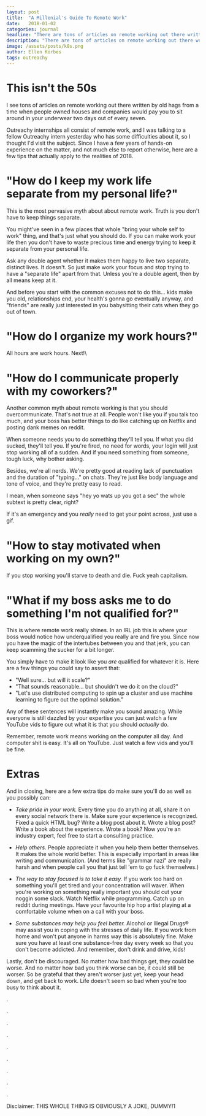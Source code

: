 ```yaml
---
layout: post
title:  "A Millenial's Guide To Remote Work"
date:   2018-01-02
categories: journal
headline: "There are tons of articles on remote working out there written by old hags from a time when people owned houses and companies would pay you to sit around in your underwear two days out of every seven. Here's what 2018 actually looks like."
description: "There are tons of articles on remote working out there written by old hags from a time when people owned houses and companies would pay you to sit around in your underwear two days out of every seven. Here's what 2018 actually looks like."
image: /assets/posts/k8s.png
author: Ellen Körbes
tags: outreachy
---
```


# This isn't the 50s

I see tons of articles on remote working out there written by old hags from a time when people owned houses and companies would pay you to sit around in your underwear two days out of every seven.

Outreachy internships all consist of remote work, and I was talking to a fellow Outreachy intern yesterday who has some difficulties about it, so I thought I'd visit the subject. Since I have a few years of hands-on experience on the matter, and not much else to report otherwise, here are a few tips that actually apply to the realities of 2018.

# "How do I keep my work life separate from my personal life?"

This is the most pervasive myth about about remote work. Truth is you don't have to keep things separate. 

You might've seen in a few places that whole "bring your whole self to work" thing, and that's just what you should do. If you can make work your life then you don't have to waste precious time and energy trying to keep it separate from your personal life.

Ask any double agent whether it makes them happy to live two separate, distinct lives. It doesn't. So just make work your focus and stop trying to have a "separate life" apart from that. Unless you're a double agent, then by all means keep at it.

And before you start with the common excuses not to do this... kids make you old, relationships end, your health's gonna go eventually anyway, and "friends" are really just interested in you babysitting their cats when they go out of town.

# "How do I organize my work hours?"

All hours are work hours. Next!\

# "How do I communicate properly with my coworkers?"

Another common myth about remote working is that you should overcommunicate. That's not true at all. People won't like you if you talk too much, and your boss has better things to do like catching up on Netflix and posting dank memes on reddit.

When someone needs you to do something they'll tell you. If what you did sucked, they'll tell you. If you're fired, no need for words, your login will just stop working all of a sudden. And if you need something from someone, tough luck, why bother asking.

Besides, we're all nerds. We're pretty good at reading lack of punctuation and the duration of "typing..." on chats. They're just like body language and tone of voice, and they're pretty easy to read.

I mean, when someone says "hey yo wats up you got a sec" the whole subtext is pretty clear, right?

If it's an emergency and you *really* need to get your point across, just use a gif.

# "How to stay motivated when working on my own?"

If you stop working you'll starve to death and die. Fuck yeah capitalism.

# "What if my boss asks me to do something I'm not qualified for?"

This is where remote work really shines. In an IRL job this is where your boss would notice how underqualified you really are and fire you. Since now you have the magic of the intertubes between you and that jerk, you can keep scamming the sucker for a bit longer.

You simply have to make it look like you *are* qualified for whatever it is. Here are a few things you could say to assert that:

- "Well sure... but will it scale?"
- "That sounds reasonable... but shouldn't we do it on the cloud?"
- "Let's use distributed computing to spin up a cluster and use machine learning to figure out the optimal solution."

Any of these sentences will instantly make you sound amazing. While everyone is still dazzled by your expertise you can just watch a few YouTube vids to figure out what it is that you should *actually* do.

Remember, remote work means working on the computer all day. And computer shit is easy. It's all on YouTube. Just watch a few vids and you'll be fine.

# Extras

And in closing, here are a few extra tips do make sure you'll do as well as you possibly can:

- *Take pride in your work.* Every time you do anything at all, share it on every social network there is. Make sure your experience is recognized. Fixed a quick HTML bug? Write a blog post about it. Wrote a blog post? Write a book about the experience. Wrote a book? Now you're an industry expert, feel free to start a consulting practice.

- *Help others.* People appreciate it when you help them better themselves. It makes the whole world better. This is especially important in areas like writing and communication. (And terms like "grammar nazi" are really harsh and when people call you that just tell 'em to go fuck themselves.)

- *The way to stay focused is to take it easy.* If you work too hard on something you'll get tired and your concentration will waver. When you're working on something really important you should cut your noggin some slack. Watch Netflix while programming. Catch up on reddit during meetings. Have your favourite hip hop artist playing at a comfortable volume when on a call with your boss.

- *Some substances may help you feel better.* Alcohol or Illegal Drugs® may assist you in coping with the stresses of daily life. If you work from home and won't put anyone in harms way this is absolutely fine. Make sure you have at least one substance-free day every week so that you don't become addicted. And remember, don't drink and drive, kids!

Lastly, don't be discouraged. No matter how bad things get, they could be worse. And no matter how bad you think worse can be, it could still be worser. So be grateful that they aren't worser just yet, keep your head down, and get back to work. Life doesn't seem so bad when you're too busy to think about it.

.

.

.

.

.

.

.

.

.

Disclaimer: THIS WHOLE THING IS OBVIOUSLY A JOKE, DUMMY!1